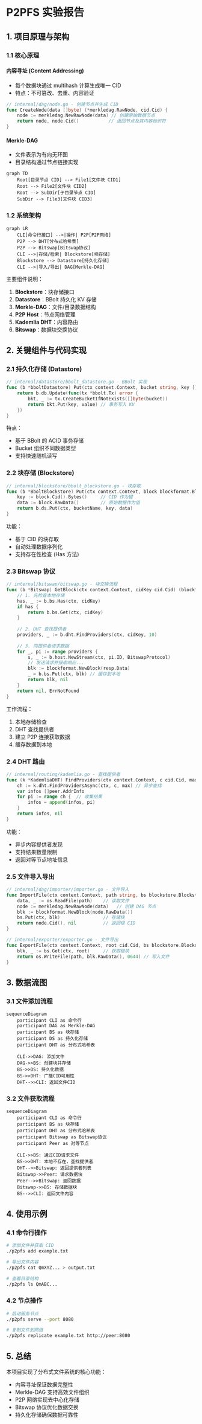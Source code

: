 # P2PFS 实验报告

## 1. 项目原理与架构

### 1.1 核心原理

#### 内容寻址 (Content Addressing)
- 每个数据块通过 multihash 计算生成唯一 CID
- 特点：不可篡改、去重、内容验证
```go
// internal/dag/node.go - 创建节点并生成 CID
func CreateNode(data []byte) (*merkledag.RawNode, cid.Cid) {
    node := merkledag.NewRawNode(data) // 创建原始数据节点
    return node, node.Cid()           // 返回节点及其内容标识符
}
```

#### Merkle-DAG
- 文件表示为有向无环图
- 目录结构通过节点链接实现
```mermaid
graph TD
    Root[目录节点 CID] --> File1[文件块 CID1]
    Root --> File2[文件块 CID2]
    Root --> SubDir[子目录节点 CID]
    SubDir --> File3[文件块 CID3]
```

### 1.2 系统架构

```mermaid
graph LR
    CLI[命令行接口] -->|操作| P2P[P2P网络]
    P2P --> DHT[分布式哈希表]
    P2P --> Bitswap[Bitswap协议]
    CLI -->|存储/检索| Blockstore[块存储]
    Blockstore --> Datastore[持久化存储]
    CLI -->|导入/导出| DAG[Merkle-DAG]
```

主要组件说明：
1. **Blockstore**：块存储接口
2. **Datastore**：BBolt 持久化 KV 存储
3. **Merkle-DAG**：文件/目录数据结构
4. **P2P Host**：节点网络管理
5. **Kademlia DHT**：内容路由
6. **Bitswap**：数据块交换协议

## 2. 关键组件与代码实现

### 2.1 持久化存储 (Datastore)

```go
// internal/datastore/bbolt_datastore.go - BBolt 实现
func (b *bboltDatastore) Put(ctx context.Context, bucket string, key []byte, value []byte) error {
    return b.db.Update(func(tx *bbolt.Tx) error {
        bkt, _ := tx.CreateBucketIfNotExists([]byte(bucket))
        return bkt.Put(key, value) // 事务写入 KV
    })
}
```

特点：
- 基于 BBolt 的 ACID 事务存储
- Bucket 组织不同数据类型
- 支持快速随机读写

### 2.2 块存储 (Blockstore)

```go
// internal/blockstore/bbolt_blockstore.go - 块存取
func (b *BboltBlockstore) Put(ctx context.Context, block blockformat.Block) error {
    key := block.Cid().Bytes()     // CID 作为键
    data := block.RawData()        // 原始数据作为值
    return b.ds.Put(ctx, bucketName, key, data)
}
```

功能：
- 基于 CID 的块存取
- 自动处理数据序列化
- 支持存在性检查 (Has 方法)

### 2.3 Bitswap 协议

```go
// internal/bitswap/bitswap.go - 块交换流程
func (b *Bitswap) GetBlock(ctx context.Context, cidKey cid.Cid) (blockformat.Block, error) {
    // 1. 先检查本地存储
    has, _ := b.bs.Has(ctx, cidKey)
    if has {
        return b.bs.Get(ctx, cidKey)
    }
    
    // 2. DHT 查找提供者
    providers, _ := b.dht.FindProviders(ctx, cidKey, 10)
    
    // 3. 向提供者请求数据
    for _, pi := range providers {
        s, _ := b.host.NewStream(ctx, pi.ID, BitswapProtocol)
        // 发送请求并接收响应...
        blk := blockformat.NewBlock(resp.Data)
        _ = b.bs.Put(ctx, blk) // 缓存到本地
        return blk, nil
    }
    return nil, ErrNotFound
}
```

工作流程：
1. 本地存储检查
2. DHT 查找提供者
3. 建立 P2P 连接获取数据
4. 缓存数据到本地

### 2.4 DHT 路由

```go
// internal/routing/kademlia.go - 查找提供者
func (k *KademliaDHT) FindProviders(ctx context.Context, c cid.Cid, max int) ([]peer.AddrInfo, error) {
    ch := k.dht.FindProvidersAsync(ctx, c, max) // 异步查找
    var infos []peer.AddrInfo
    for pi := range ch {  // 收集结果
        infos = append(infos, pi)
    }
    return infos, nil
}
```

功能：
- 异步内容提供者发现
- 支持结果数量限制
- 返回对等节点地址信息

### 2.5 文件导入导出

```go
// internal/dag/importer/importer.go - 文件导入
func ImportFile(ctx context.Context, path string, bs blockstore.Blockstore) (cid.Cid, error) {
    data, _ := os.ReadFile(path)    // 读取文件
    node := merkledag.NewRawNode(data)   // 创建 DAG 节点
    blk := blockformat.NewBlock(node.RawData())
    bs.Put(ctx, blk)                // 存储块
    return node.Cid(), nil          // 返回根 CID
}
```

```go
// internal/exporter/exporter.go - 文件导出
func ExportFile(ctx context.Context, root cid.Cid, bs blockstore.Blockstore, path string) error {
    blk, _ := bs.Get(ctx, root)     // 获取根块
    return os.WriteFile(path, blk.RawData(), 0644) // 写入文件
}
```

## 3. 数据流图

### 3.1 文件添加流程
```mermaid
sequenceDiagram
    participant CLI as 命令行
    participant DAG as Merkle-DAG
    participant BS as 块存储
    participant DS as 持久化存储
    participant DHT as 分布式哈希表
    
    CLI->>DAG: 添加文件
    DAG->>BS: 创建块并存储
    BS->>DS: 持久化数据
    BS->>DHT: 广播CID可用性
    DHT-->>CLI: 返回文件CID
```

### 3.2 文件获取流程
```mermaid
sequenceDiagram
    participant CLI as 命令行
    participant BS as 块存储
    participant DHT as 分布式哈希表
    participant Bitswap as Bitswap协议
    participant Peer as 对等节点
    
    CLI->>BS: 通过CID请求文件
    BS->>DHT: 本地不存在，查找提供者
    DHT-->>Bitswap: 返回提供者列表
    Bitswap->>Peer: 请求数据块
    Peer-->>Bitswap: 返回数据
    Bitswap->>BS: 存储数据块
    BS-->>CLI: 返回文件内容
```

## 4. 使用示例

### 4.1 命令行操作
```bash
# 添加文件并获取 CID
./p2pfs add example.txt

# 导出文件内容
./p2pfs cat QmXYZ... > output.txt

# 查看目录结构
./p2pfs ls QmABC...
```

### 4.2 节点操作
```bash
# 启动服务节点
./p2pfs serve --port 8080

# 复制文件到网络
./p2pfs replicate example.txt http://peer:8080
```

## 5. 总结
本项目实现了分布式文件系统的核心功能：
- 内容寻址保证数据完整性
- Merkle-DAG 支持高效文件组织
- P2P 网络实现去中心化存储
- Bitswap 协议优化数据交换
- 持久化存储确保数据可靠性
